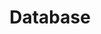 ---
title: "Database"
layout: category-new
category: Database
permalink: /category/Database/
author_profile: true
---